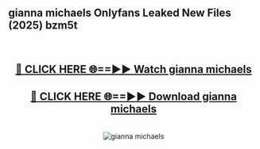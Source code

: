 <h2>gianna michaels Onlyfans Leaked New Files (2025) bzm5t</h2>
<br>
<div align="center">
<h2><a href="https://mediafiles.top/gianna_michaels&ref=git" rel="nofollow">🔴 CLICK HERE 🌐==►► Watch gianna michaels</a></h2>
<h2><a href="https://mediafiles.top/gianna_michaels&ref=git" rel="nofollow">🔴 CLICK HERE 🌐==►► Download gianna michaels</a></h2>
<br>
<a href="https://mediafiles.top/gianna_michaels&ref=git" rel="nofollow" data-target="animated-image.originalLink"><img src="https://i.ibb.co.com/xMMVF88/686577567.gif" alt="gianna michaels" style="max-width: 100%; display: inline-block;" data-target="animated-image.originalImage"></a>
</div>
<br>
<br>